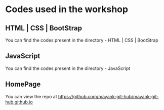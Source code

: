 # Codes used in the workshop

## HTML | CSS | BootStrap

You can find the codes present in the directory - HTML | CSS | BootStrap

## JavaScript

You can find the codes present in the directory - JavaScript

## HomePage

You can view the repo at https://github.com/mayank-git-hub/mayank-git-hub.github.io
